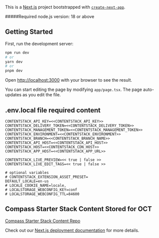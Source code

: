 This is a [Next.js](https://nextjs.org/) project bootstrapped with [`create-next-app`](https://github.com/vercel/next.js/tree/canary/packages/create-next-app).


#####Required node.js version: 18 or above


## Getting Started

First, run the development server:

```bash
npm run dev
# or
yarn dev
# or
pnpm dev
```

Open [http://localhost:3000](http://localhost:3000) with your browser to see the result.

You can start editing the page by modifying `app/page.tsx`. The page auto-updates as you edit the file.

## .env.local file required content
```
CONTENTSTACK_API_KEY=<<CONTENTSTACK_API_KEY>>
CONTENTSTACK_DELIVERY_TOKEN=<<CONTENTSTACK_DELIVERY_TOKEN>>
CONTENTSTACK_MANAGEMENT_TOKEN=<<CONTENTSTACK_MANAGEMENT_TOKEN>>
CONTENTSTACK_ENVIRONMENT=<<CONTENTSTACK_ENVIRONMENT>>
CONTENTSTACK_BRANCH=<<CONTENTSTACK_BRANCH_NAME>>
CONTENTSTACK_API_HOST=<<CONTENTSTACK_API_HOST>>
CONTENTSTACK_HOST=<<CONTENTSTACK_CDN_HOST>>
CONTENTSTACK_APP_HOST=<<CONTENTSTACK_APP_URL>>

CONTENTSTACK_LIVE_PREVIEW=<< true | false >>
CONTENTSTACK_LIVE_EDIT_TAGS=<< true | false >>

# optional variables
# CONTENTSTACK_EXTENSION_ASSET_PRESET=
DEFAULT_LOCALE=en-us
# LOCALE_COOKIE_NAME=locale,
# LOCALSTORAGE_WEBCONFIG_KEY=conf
# LOCALSTORAGE_WEBCONFIG_TTL=84600

```
## Compass Starter Stack Content Stored for OCT
[Compass Starter Stack Content Repo](https://github.com/Contentstack-Solutions/universal-demo-stack)

Check out our [Next.js deployment documentation](https://nextjs.org/docs/deployment) for more details.